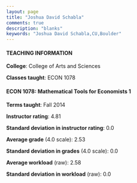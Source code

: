 ```yaml
---
layout: page
title: "Joshua David Schabla" 
comments: true
description: "blanks"
keywords: "Joshua David Schabla,CU,Boulder"
---
```

<head>
<script src="https://ajax.googleapis.com/ajax/libs/jquery/2.1.3/jquery.min.js"></script>
<script src="https://dl.dropboxusercontent.com/s/pc42nxpaw1ea4o9/highcharts.js?dl=0"></script>
<!-- <script src="../assets/js/highcharts.js"></script> -->
<style type="text/css">@font-face {
	font-family: "Bebas Neue";
	src: url(https://www.filehosting.org/file/details/544349/BebasNeue Regular.otf) format("opentype");
	}
	h1.Bebas { 
		font-family: "Bebas Neue", Verdana, Tahoma;
	}
</style>
</head>
	   
#### TEACHING INFORMATION

**College**: College of Arts and Sciences

**Classes taught**: ECON 1078

#### ECON 1078: Mathematical Tools for Economists 1

**Terms taught**: Fall 2014

**Instructor rating**: 4.81

**Standard deviation in instructor rating**: 0.0

**Average grade** (4.0 scale): 2.53

**Standard deviation in grades** (4.0 scale): 0.0

**Average workload** (raw): 2.58

**Standard deviation in workload** (raw): 0.0

